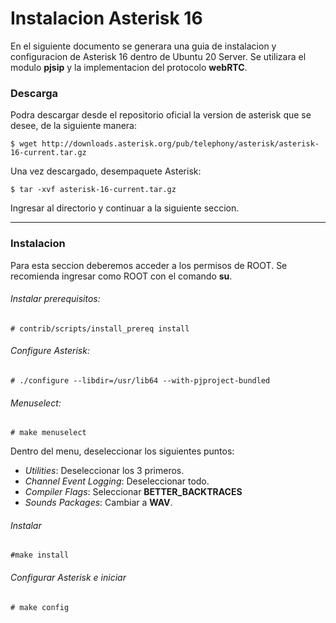 # Instalacion Asterisk 16

En el siguiente documento se generara una guia de instalacion y configuracion de Asterisk 16 dentro de Ubuntu 20 Server. Se utilizara el modulo **pjsip** y la implementacion del protocolo **webRTC**. 

### Descarga

Podra descargar desde el repositorio oficial la version de asterisk que se desee, de la siguiente manera:

```
$ wget http://downloads.asterisk.org/pub/telephony/asterisk/asterisk-16-current.tar.gz
```

Una vez descargado, desempaquete Asterisk:
```
$ tar -xvf asterisk-16-current.tar.gz
```
Ingresar al directorio y continuar a la siguiente seccion.

---

### Instalacion

Para esta seccion deberemos acceder a los permisos de ROOT. Se recomienda ingresar como ROOT con el comando **su**.

###### Instalar prerequisitos:
```
# contrib/scripts/install_prereq install
```
###### Configure Asterisk:

```
# ./configure --libdir=/usr/lib64 --with-pjproject-bundled
```
###### Menuselect:

```
# make menuselect
```
Dentro del menu, deseleccionar los siguientes puntos:

- *Utilities*: Deseleccionar los 3 primeros.
- *Channel Event Logging*: Deseleccionar todo.
- *Compiler Flags*: Seleccionar **BETTER_BACKTRACES**
- *Sounds Packages*: Cambiar a **WAV**.

###### Instalar

```
#make install
```

###### Configurar Asterisk e iniciar
```
# make config
```
